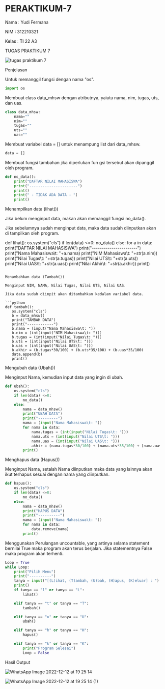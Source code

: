 # PERAKTIKUM-7

Nama : Yudi Fermana

NIM : 312210321

Kelas : TI 22 A3

TUGAS PRAKTIKUM 7

![tugas praktikum 7](https://user-images.githubusercontent.com/115516653/207035642-de680957-a248-43ed-b144-d34a17c19456.png)

Penjelasan

Untuk memanggil fungsi dengan nama "os".

```python
import os
```

Membuat class data_mhsw dengan atributnya, yaiutu nama, nim, tugas, uts, dan uas.

```python
class data_mhsw:
    nama=""
    nim=""
    tugas=""
    uts=""
    uas=""
```

Membuat variabel data = [] untuk menampung list dari data_mhsw.

```python
data = []
```

Membuat fungsi tambahan jika diperlukan fun gsi tersebut akan dipanggil oleh program.

```python
def no_data():
    print("DAFTAR NILAI MAHASISWA")
    print("----------------------")
    print()
    print(" - TIDAK ADA DATA - ")
    print()
```

Menampilkan data (lihat())

Jika belum menginput data, makan akan memanggil fungsi no_data().

Jika sebelumnya sudah menginput data, maka data sudah diinputkan akan di tampilkan oleh program.

def lihat():
    os.system("cls")
    if len(data) <=0:
        no_data()
    else:
        for a in data:
            print("DAFTAR NILAI MAHASISWA")
            print("-----------------------")
            print("Nama Mahasiswa\t: "+a.nama)
            print("NIM Mahasiswa\t: "+str(a.nim))
            print("Nilai Tugas\t: "+str(a.tugas))
            print("Nilai UTS\t: "+str(a.uts))
            print("Nilai UAS\t: "+str(a.uas))
            print("Nilai Akhir\t: "+str(a.akhir))
            print()
 ```
 
Menambahkan data (Tambah())

Menginput NIM, NAMA, Nilai Tugas, Nilai UTS, Nilai UAS.

Jika data sudah diinpit akan ditambahkan kedalam variabel data.

```python
def tambah():
    os.system("cls")
    b = data_mhsw()
    print("TAMBAH DATA")
    print("------------")
    b.nama = (input("Nama Mahasiswa\t: "))
    b.nim = (int(input("NIM Mahasiswa\t: ")))
    b.tugas = (int(input("Nilai Tugas\t: ")))
    b.uts = (int(input("Nilai UTS\t: ")))
    b.uas = (int(input("Nilai UAS\t: ")))
    b.akhir = (b.tugas*30/100) + (b.uts*35/100) + (b.uas*35/100)
    data.append(b)
    print()
```

Mengubah data (Ubah())

Menginput Nama, kemudian input data yang ingin di ubah.

```python
def ubah():
    os.system("cls")
    if len(data) <=0:
        no_data()
    else:
        nama = data_mhsw()
        print("UBAH DATA")
        print("---------")
        nama = (input("Nama Mahasiswa\t: "))
        for nama in data:
            nama.tugas = (int(input("Nilai Tugas\t: ")))
            nama.uts = (int(input("Nilai UTS\t: ")))
            nama.uas = (int(input("Nilai UAS\t: ")))
            akhir = (nama.tugas*30/100) + (nama.uts*35/100) + (nama.uas*35/100)
        print()
```

Menghapus data (Hapus())

Menginput Nama, setalah Nama diinputkan maka data yang lainnya akan ikut terhapus sesuai dengan nama yang diinputkan.

```python
def hapus():
    os.system("cls")
    if len(data) <=0:
        no_data()
    else:
        nama = data_mhsw()
        print("HAPUS DATA")
        print("----------")
        nama = (input("Nama Mahasiswa\t: "))
        for nama in data:
            data.remove(nama)
        print()
```

Menggunakan Perulangan uncountable, yang artinya selama statement bernilai True maka program akan terus berjalan. Jika statementnya False maka program akan terhenti.

```python 
Loop = True
while Loop:
    print("Pilih Menu")
    print("----------")
    tanya = input("[(L)ihat, (T)ambah, (U)bah, (H)apus, (K)eluar] : ")
    print()
    if tanya == "l" or tanya == "L":
        lihat()

    elif tanya == "t" or tanya == "T":
        tambah()

    elif tanya == "u" or tanya == "U":
        ubah()

    elif tanya == "h" or tanya == "H":
        hapus()

    elif tanya == "k" or tanya == "K":
        print("Program Selesai")
        Loop = False
```

Hasil Output

![WhatsApp Image 2022-12-12 at 19 25 14](https://user-images.githubusercontent.com/115516653/207047205-ee90292d-2b15-49a9-ba5e-b5455f96642b.jpeg)

![WhatsApp Image 2022-12-12 at 19 25 14 (1)](https://user-images.githubusercontent.com/115516653/207047253-1b10bb72-31ac-4bea-96d0-cad93febf727.jpeg)

